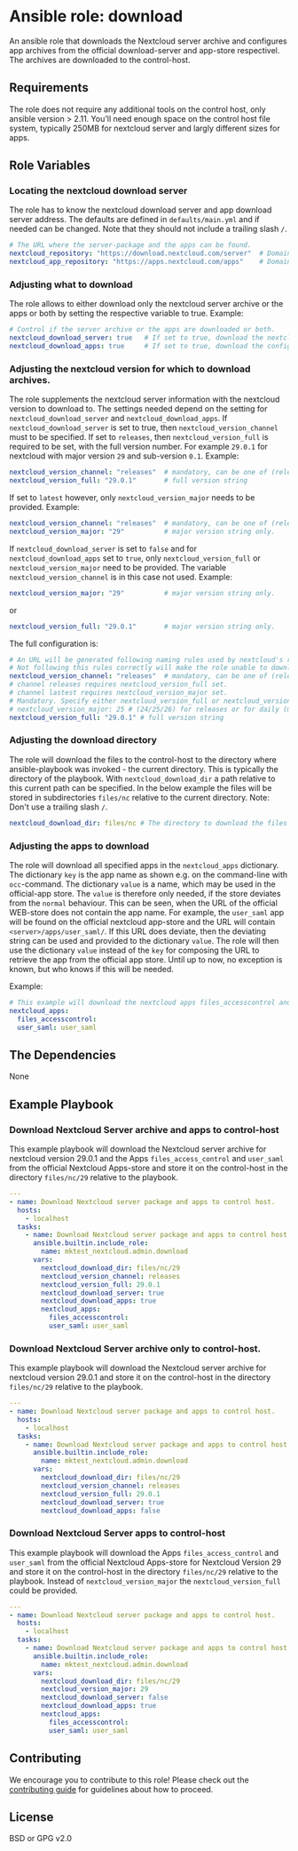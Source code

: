 # Ansible role: download

An ansible role that downloads the Nextcloud server archive and configures app archives from the official download-server and app-store respectivel. The archives are downloaded to the control-host.

## Requirements

The role does not require any additional tools on the control host, only ansible version > 2.11.
You'll need enough space on the control host file system, typically 250MB for nextcloud server and largly different sizes for apps.

## Role Variables

### Locating the nextcloud download server

The role has to know the nextcloud download server and app download server address. The defaults are defined in `defaults/main.yml` and if needed can be changed. Note that they should not include a trailing slash `/`.

```yaml
# The URL where the server-package and the apps can be found.
nextcloud_repository: "https://download.nextcloud.com/server"  # Domain URL where to download Nextcloud server.
nextcloud_app_repository: "https://apps.nextcloud.com/apps"    # Domain URL where to download Nextcloud apps.
```

### Adjusting what to download

The role allows to either download only the nextcloud server archive or the apps or both by setting the respective variable to true.
Example:
```yaml
# Control if the server archive or the apps are downloaded or both.
nextcloud_download_server: true   # If set to true, download the nextcloud server archive
nextcloud_download_apps: true     # If set to true, download the configured apps from the online apps-store.
```

### Adjusting the nextcloud version for which to download archives.

The role supplements the nextcloud server information with the nextcloud version to download to. The settings needed depend on the setting for `nextcloud_download_server` and `nextcloud_download_apps`.
If `nextcloud_download_server` is set to true, then `nextcloud_version_channel` must to be specified. If set to `releases`, then `nextcloud_version_full` is required to be set, with the full version number. For example `29.0.1` for nextcloud with major version `29` and sub-version `0.1`.
Example:
```yaml
nextcloud_version_channel: "releases"  # mandatory, can be one of (releases/latest)
nextcloud_version_full: "29.0.1"       # full version string
```

If set to `latest` however, only `nextcloud_version_major` needs to be provided.
Example:
```yaml
nextcloud_version_channel: "releases"  # mandatory, can be one of (releases/latest)
nextcloud_version_major: "29"          # major version string only.
```
If `nextcloud_download_server` is set to `false` and for `nextcloud_download_apps` set to `true`, only `nextcloud_version_full` or `nextcloud_version_major` need to be provided. The variable `nextcloud_version_channel` is in this case not used.
Example:
```yaml
nextcloud_version_major: "29"          # major version string only.
```
or
```yaml
nextcloud_version_full: "29.0.1"       # major version string only.
```

The full configuration is:

```yaml
# An URL will be generated following naming rules used by nextcloud's repository
# Not following this rules correctly will make the role unable to download nextcloud.
nextcloud_version_channel: "releases"  # mandatory, can be one of (releases/latest)
# channel releases requires nextcloud_version_full set.
# channel lastest requires nextcloud_version_major set.
# Mandatory. Specify either nextcloud_version_full or nextcloud_version_major
# nextcloud_version_major: 25 # (24/25/26) for releases or for daily (master/stable25/stable26...)
nextcloud_version_full: "29.0.1" # full version string
```

### Adjusting the download directory

The role will download the files to the control-host to the directory where ansible-playbook was invoked - the current directory. This is typically the directory of the playbook. With `nextcloud_download_dir` a path relative to this current path can be specified. In the below example the files will be stored in subdirectories `files/nc` relative to the current directory. Note: Don't use a trailing slash `/`.
```yaml
nextcloud_download_dir: files/nc # The directory to download the files to on the control host. No trailing slash.
```

### Adjusting the apps to download

The role will download all specified apps in the `nextcloud_apps` dictionary. The dictionary `key` is the app name as shown e.g. on the command-line with `occ`-command. The dictionary `value` is a name, which may be used in the official-app store. The `value` is therefore only needed, if the store deviates from the `normal` behaviour. This can be seen, when the URL of the official WEB-store does not contain the app name.
For example, the `user_saml` app will be found on the official nextcloud app-store and the URL will contain `<server>/apps/user_saml/`. If this URL does deviate, then the deviating string can be used and provided to the dictionary `value`. The role will then use the dictionary `value` instead of the `key` for composing the URL to retrieve the app from the official app store. Until up to now, no exception is known, but who knows if this will be needed.

Example:
```yaml
# This example will download the nextcloud apps files_accesscontrol and user_saml.
nextcloud_apps:
  files_accesscontrol:
  user_saml: user_saml
```

## The Dependencies

None

## Example Playbook

### Download Nextcloud Server archive and apps to control-host

This example playbook will download the Nextcloud server archive for nextcloud version 29.0.1 and the Apps `files_access_control` and `user_saml` from the official Nextcloud Apps-store and store it on the control-host in the directory `files/nc/29` relative to the playbook.

```yaml
---
- name: Download Nextcloud server package and apps to control host.
  hosts:
    - localhost
  tasks:
    - name: Download Nextcloud server package and apps to control host.
      ansible.builtin.include_role:
        name: mktest_nextcloud.admin.download
      vars:
        nextcloud_download_dir: files/nc/29
        nextcloud_version_channel: releases
        nextcloud_version_full: 29.0.1
        nextcloud_download_server: true
        nextcloud_download_apps: true
        nextcloud_apps:
          files_accesscontrol:
          user_saml: user_saml
```

### Download Nextcloud Server archive only to control-host.

This example playbook will download the Nextcloud server archive for nextcloud version 29.0.1 and store it on the control-host in the directory `files/nc/29` relative to the playbook.

```yaml
---
- name: Download Nextcloud server package and apps to control host.
  hosts:
    - localhost
  tasks:
    - name: Download Nextcloud server package and apps to control host.
      ansible.builtin.include_role:
        name: mktest_nextcloud.admin.download
      vars:
        nextcloud_download_dir: files/nc/29
        nextcloud_version_channel: releases
        nextcloud_version_full: 29.0.1
        nextcloud_download_server: true
        nextcloud_download_apps: false
```

### Download Nextcloud Server apps to control-host

This example playbook will download the Apps `files_access_control` and `user_saml` from the official Nextcloud Apps-store for Nextcloud Version 29 and store it on the control-host in the directory `files/nc/29` relative to the playbook. Instead of `nextcloud_version_major` the `nextcloud_version_full` could be provided.

```yaml
---
- name: Download Nextcloud server package and apps to control host.
  hosts:
    - localhost
  tasks:
    - name: Download Nextcloud server package and apps to control host.
      ansible.builtin.include_role:
        name: mktest_nextcloud.admin.download
      vars:
        nextcloud_download_dir: files/nc/29
        nextcloud_version_major: 29
        nextcloud_download_server: false
        nextcloud_download_apps: true
        nextcloud_apps:
          files_accesscontrol:
          user_saml: user_saml
```

## Contributing

We encourage you to contribute to this role! Please check out the
[contributing guide](../CONTRIBUTING.md) for guidelines about how to proceed.

## License

BSD or GPG v2.0
